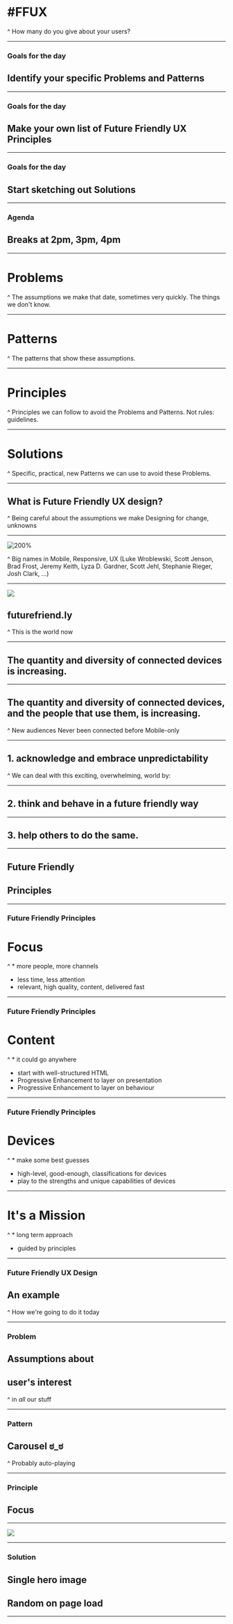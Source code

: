 # #FFUX

^ How many do you give about your users?

---

### Goals for the day

## Identify your specific **Problems** and **Patterns**

---

### Goals for the day

## Make your own list of Future Friendly UX **Principles**

---

### Goals for the day

## Start sketching out **Solutions**

---

### Agenda

## Breaks at 2pm, 3pm, 4pm

---

# Problems

^ The assumptions we make that date, sometimes very quickly.
The things we don't know.

---

# Patterns

^ The patterns that show these assumptions.

---

# Principles

^ Principles we can follow to avoid the Problems and Patterns.
Not rules: guidelines.

---

# Solutions

^ Specific, practical, new Patterns we can use to avoid these Problems.

---

## What is Future Friendly UX design?

^ Being careful about the assumptions we make
Designing for change, unknowns

---

![200%](fflogo.png)

^ Big names in Mobile, Responsive, UX (Luke Wroblewski, Scott Jenson, Brad Frost, Jeremy Keith, Lyza D. Gardner, Scott Jehl, Stephanie Rieger, Josh Clark, ...)

---

![](devices.jpg)

## futurefriend.ly

^ This is the world now

---

## The **quantity** and **diversity** of connected **devices** is increasing.

---

## The quantity and diversity of connected devices, **and the people that use them**, is increasing.

^ New audiences
Never been connected before
Mobile-only

---

## 1. acknowledge and embrace unpredictability

^ We can deal with this exciting, overwhelming, world by:

---

## 2. think and behave in a future friendly way

---

## 3. help others to do the same.

---

## Future Friendly
## Principles

---

### Future Friendly Principles

# Focus

^ * more people, more channels
* less time, less attention
* relevant, high quality, content, delivered fast

---

### Future Friendly Principles

# Content

^ * it could go anywhere
* start with well-structured HTML
* Progressive Enhancement to layer on presentation
* Progressive Enhancement to layer on behaviour

---

### Future Friendly Principles

# Devices

^ * make some best guesses
* high-level, good-enough, classifications for devices
* play to the strengths and unique capabilities of devices

---

# It's a Mission

^ * long term approach
* guided by principles

---

### Future Friendly UX Design

## An example

^ How we're going to do it today

---

### Problem

## Assumptions about
## user's interest

^ in *all* our stuff

---

### Pattern

## Carousel ಠ_ಠ

^ Probably auto-playing

---

### Principle

## Focus

---

![](divergeconverge.jpg)

---

### Solution

## Single hero image
## Random on page load

---

